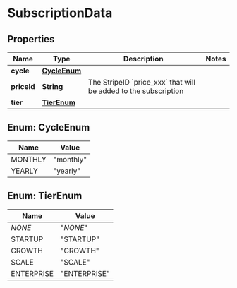 

# SubscriptionData


## Properties

| Name | Type | Description | Notes |
|------------ | ------------- | ------------- | -------------|
|**cycle** | [**CycleEnum**](#CycleEnum) |  |  |
|**priceId** | **String** | The StripeID &#x60;price_xxx&#x60; that will be added to the subscription |  |
|**tier** | [**TierEnum**](#TierEnum) |  |  |



## Enum: CycleEnum

| Name | Value |
|---- | -----|
| MONTHLY | &quot;monthly&quot; |
| YEARLY | &quot;yearly&quot; |



## Enum: TierEnum

| Name | Value |
|---- | -----|
| _NONE_ | &quot;_NONE_&quot; |
| STARTUP | &quot;STARTUP&quot; |
| GROWTH | &quot;GROWTH&quot; |
| SCALE | &quot;SCALE&quot; |
| ENTERPRISE | &quot;ENTERPRISE&quot; |



